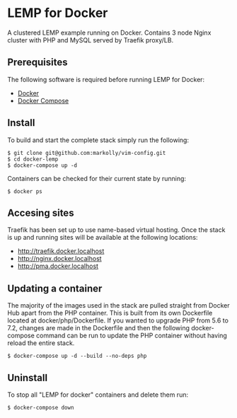 # LEMP for Docker
A clustered LEMP example running on Docker. Contains 3 node Nginx cluster with PHP and MySQL served by Traefik proxy/LB.

## Prerequisites
The following software is required before running LEMP for Docker:
- [Docker](https://docs.docker.com/install/)
- [Docker Compose](https://docs.docker.com/compose/install/)

## Install
To build and start the complete stack simply run the following:
```
$ git clone git@github.com:markolly/vim-config.git
$ cd docker-lemp
$ docker-compose up -d
```
Containers can be checked for their current state by running:
```
$ docker ps
```

## Accesing sites
Traefik has been set up to use name-based virtual hosting. Once the stack is up and running sites will be available at the following locations:

-  http://traefik.docker.localhost
-  http://nginx.docker.localhost
-  http://pma.docker.localhost

## Updating a container
The majority of the images used in the stack are pulled straight from Docker Hub apart from the PHP container. This is built from its own Dockerfile located at docker/php/Dockerfile. If you wanted to upgrade PHP from 5.6 to 7.2, changes are made in the Dockerfile and then the following docker-compose command can be run to update the PHP container without having reload the entire stack. 
```
$ docker-compose up -d --build --no-deps php
```
## Uninstall
To stop all "LEMP for docker" containers and delete them run: 
```
$ docker-compose down 
```

